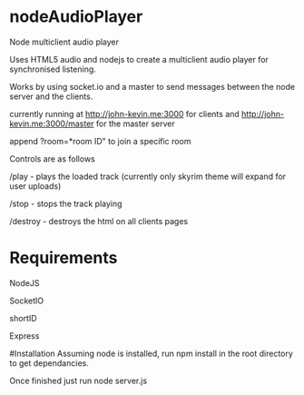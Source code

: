 # nodeAudioPlayer
Node multiclient audio player

Uses HTML5 audio and nodejs to create a multiclient audio player for synchronised listening.

Works by using socket.io and a master to send messages between the node server and the clients.

currently running at http://john-kevin.me:3000 for clients and http://john-kevin.me:3000/master for the master server

append ?room=*room ID" to join a specific room

Controls are as follows

/play - plays the loaded track (currently only skyrim theme will expand for user uploads)

/stop - stops the track playing

/destroy - destroys the html on all clients pages

# Requirements
NodeJS

SocketIO

shortID
	
Express

#Installation
Assuming node is installed, run npm install in the root directory to get dependancies.

Once finished just run node server.js